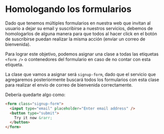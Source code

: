 # Homologando los formularios

Dado que tenemos múltiples formularios en nuestra web que invitan al usuario a
dejar su email y suscribirse a nuestros servicios, debemos de homologarlos de
alguna manera para que todos al hacer click en el botón de suscribirse puedan
realizar la misma acción (enviar un correo de bienvenida).

Para lograr este objetivo, podemos asignar una clase a todas las etiquetas
`<form />` o contenedores del formulario en caso de no contar con esta etiqueta.

La clase que vamos a asignar será `signup-form`, dado que el servicio que
agregaremos posteriormente buscará todos los formularios con esta clase para
realizar el envío de correo de bienvenida correctamente.

Debería quedarte algo como:

```html
<form class="signup-form">
  <input type="email" placeholder="Enter email address" />
  <button type="submit">
    Try it now &rarr;
  </button>
</form>
```
